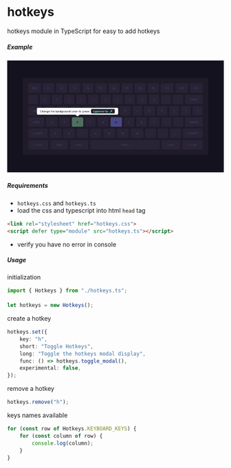 # hotkeys

hotkeys module in TypeScript for easy to add hotkeys

##### Example

![Example](example.png)

##### Requirements

- `hotkeys.css` and `hotkeys.ts`
- load the css and typescript into html `head` tag

```html
<link rel="stylesheet" href="hotkeys.css">
<script defer type="module" src="hotkeys.ts"></script>
```

- verify you have no error in console

##### Usage

initialization

```typescript
import { Hotkeys } from "./hotkeys.ts";

let hotkeys = new Hotkeys();
```

create a hotkey

```typescript
hotkeys.set({
	key: "h",
	short: "Toggle Hotkeys",
	long: "Toggle the hotkeys modal display",
	func: () => hotkeys.toggle_modal(),
	experimental: false,
});
```

remove a hotkey

```typescript
hotkeys.remove("h");
```

keys names available

```typescript
for (const row of Hotkeys.KEYBOARD_KEYS) {
	for (const column of row) {
		console.log(column);
	}
}
```
